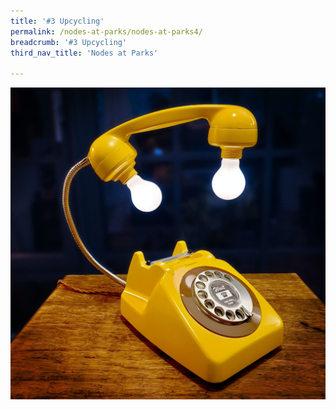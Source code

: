 ```yaml
---
title: '#3 Upcycling'
permalink: /nodes-at-parks/nodes-at-parks4/
breadcrumb: '#3 Upcycling'
third_nav_title: 'Nodes at Parks'

---
```


![](../images/nodes-at-parks-08-min.jpg)